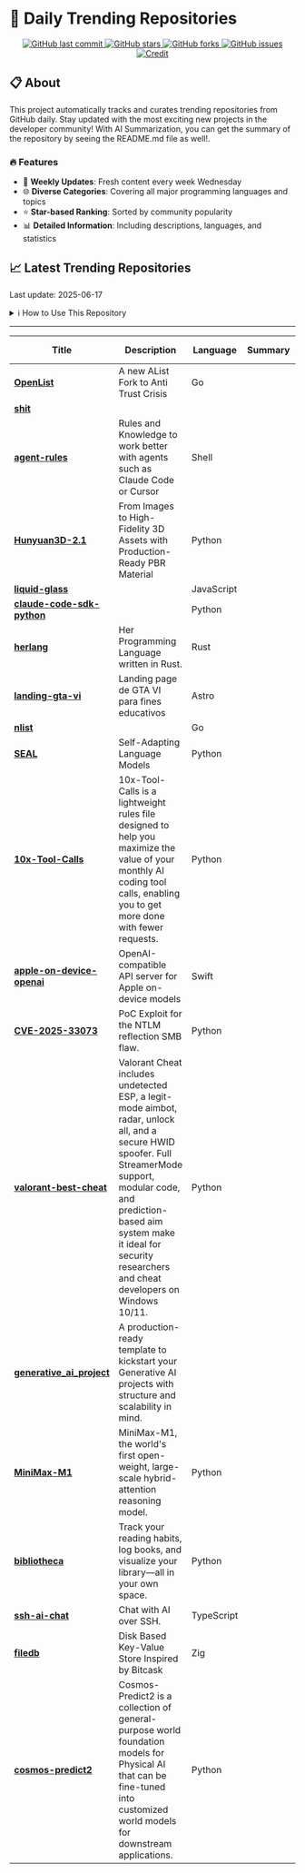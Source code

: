 # 🌟 Daily Trending Repositories

<div align="center">
<a href="https://github.com/marc-ko/daily-trending-repo/commits/main">
    <img src="https://img.shields.io/github/last-commit/marc-ko/daily-trending-repo" alt="GitHub last commit" />
</a>

<a href="https://github.com/marc-ko/daily-trending-repo/stargazers">
    <img src="https://img.shields.io/github/stars/marc-ko/daily-trending-repo" alt="GitHub stars" />
</a>
<a href="https://github.com/marc-ko/daily-trending-repo/network/members">
    <img src="https://img.shields.io/github/forks/marc-ko/daily-trending-repo" alt="GitHub forks" />
</a>
<a href="https://github.com/marc-ko/daily-trending-repo/issues">
    <img src="https://img.shields.io/github/issues/marc-ko/daily-trending-repo" alt="GitHub issues" />
</a>
<a alt="credit" href="https://github.com/zezhishao/DailyArXiv">
 <img src="https://img.shields.io/badge/credit%20-%20Idea%20From%20This%20Repo-blue" alt="Credit">
</a>
</div>

## 📋 About

This project automatically tracks and curates trending repositories from GitHub daily. Stay updated with the most exciting new projects in the developer community! With AI Summarization, you can get the summary of the repository by seeing the README.md file as well!.

### 🔥 Features

- 🔄 **Weekly Updates**: Fresh content every week Wednesday
- 🌐 **Diverse Categories**: Covering all major programming languages and topics
- ⭐ **Star-based Ranking**: Sorted by community popularity
- 📊 **Detailed Information**: Including descriptions, languages, and statistics

## 📈 Latest Trending Repositories

Last update: 2025-06-17

<details>
<summary>ℹ️ How to Use This Repository</summary>

1. **Star & Watch**: Click the 'Star' and 'Watch' buttons to receive weekly email notifications
2. **Browse**: Explore trending repositories organized by popularity
3. **Contribute**: Feel free to open issues or suggest improvements

</details>

---

| **Title** | **Description** | **Language** | **Summary** | **Tags** | **Stars Count** |
| --- | --- | --- | --- | --- | --- |
| **[OpenList](https://github.com/OpenListTeam/OpenList)** | A new AList Fork to Anti Trust Crisis | Go |  | alist | 6011 |
| **[shit](https://github.com/AasishPokhrel/shit)** |  |  |  |  | 3106 |
| **[agent-rules](https://github.com/steipete/agent-rules)** | Rules and Knowledge to work better with agents such as Claude Code or Cursor | Shell |  | <details><summary>agent...</summary><p>agent, claudecode, cursor, llms, rules</p></details> | 956 |
| **[Hunyuan3D-2.1](https://github.com/Tencent-Hunyuan/Hunyuan3D-2.1)** | From Images to High-Fidelity 3D Assets with Production-Ready PBR Material | Python |  | <details><summary>3d, 3...</summary><p>3d, 3d-aigc, 3d-generation, hunyuan3d, image-to-3d, shape, shape-generation, text-to-3d, texture-genertaion</p></details> | 789 |
| **[liquid-glass](https://github.com/shuding/liquid-glass)** |  | JavaScript |  |  | 485 |
| **[claude-code-sdk-python](https://github.com/anthropics/claude-code-sdk-python)** |  | Python |  |  | 399 |
| **[herlang](https://github.com/justjavac/herlang)** | Her Programming Language written in Rust. | Rust |  | <details><summary>build...</summary><p>build-your-own-x, herlang, language</p></details> | 357 |
| **[landing-gta-vi](https://github.com/midudev/landing-gta-vi)** | Landing page de GTA VI para fines educativos | Astro |  |  | 315 |
| **[nlist](https://github.com/NodeSeekDev/nlist)** |  | Go |  |  | 290 |
| **[SEAL](https://github.com/Continual-Intelligence/SEAL)** | Self-Adapting Language Models | Python |  |  | 289 |
| **[10x-Tool-Calls](https://github.com/perrypixel/10x-Tool-Calls)** | 10x-Tool-Calls is a lightweight rules file designed to help you maximize the value of your monthly AI coding tool calls, enabling you to get more done with fewer requests. | Python |  | <details><summary>ai, c...</summary><p>ai, coding-agent, cursor, windsurf</p></details> | 270 |
| **[apple-on-device-openai](https://github.com/gety-ai/apple-on-device-openai)** | OpenAI-compatible API server for Apple on-device models | Swift |  |  | 252 |
| **[CVE-2025-33073](https://github.com/mverschu/CVE-2025-33073)** | PoC Exploit for the NTLM reflection SMB flaw. | Python |  |  | 242 |
| **[valorant-best-cheat](https://github.com/valorant-undetected/valorant-best-cheat)** | Valorant Cheat includes undetected ESP, a legit-mode aimbot, radar, unlock all, and a secure HWID spoofer. Full StreamerMode support, modular code, and prediction-based aim system make it ideal for security researchers and cheat developers on Windows 10/11. | Python |  |  | 237 |
| **[generative_ai_project](https://github.com/HeyNina101/generative_ai_project)** | A production-ready template to kickstart your Generative AI projects with structure and scalability in mind. |  |  | <details><summary>ai-pr...</summary><p>ai-projects, ai-template, generative-ai, llm, prompt-engineering, template</p></details> | 224 |
| **[MiniMax-M1](https://github.com/MiniMax-AI/MiniMax-M1)** | MiniMax-M1, the world's first open-weight, large-scale hybrid-attention reasoning model. | Python |  | <details><summary>large...</summary><p>large-language-models, llm, minimax-m1, reasoning-models</p></details> | 212 |
| **[bibliotheca](https://github.com/pickles4evaaaa/bibliotheca)** | Track your reading habits, log books, and visualize your library—all in your own space. | Python |  |  | 210 |
| **[ssh-ai-chat](https://github.com/ccbikai/ssh-ai-chat)** | Chat with AI over SSH. | TypeScript |  | <details><summary>ai, c...</summary><p>ai, cli, ink, llm, tui</p></details> | 179 |
| **[filedb](https://github.com/rajivharlalka/filedb)** | Disk Based Key-Value Store Inspired by Bitcask  | Zig |  |  | 171 |
| **[cosmos-predict2](https://github.com/nvidia-cosmos/cosmos-predict2)** | Cosmos-Predict2 is a collection of general-purpose world foundation models for Physical AI that can be fine-tuned into customized world models for downstream applications. | Python |  |  | 166 |

